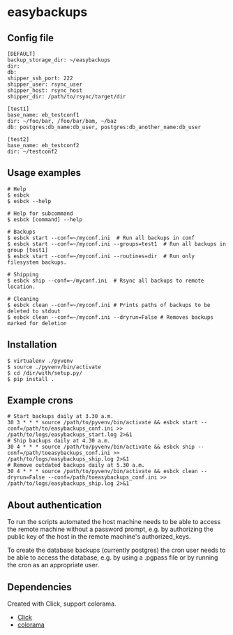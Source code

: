 # easybackups

## Config file

    [DEFAULT]
    backup_storage_dir: ~/easybackups
    dir:
    db:
    shipper_ssh_port: 222
    shipper_user: rsync_user
    shipper_host: rsync_host
    shipper_dir: /path/to/rsync/target/dir
    
    [test1]
    base_name: eb_testconf1
    dir: ~/foo/bar, /foo/bar/bam, ~/baz
    db: postgres:db_name:db_user, postgres:db_another_name:db_user
    
    [test2]
    base_name: eb_testconf2
    dir: ~/testconf2

## Usage examples

    # Help
    $ esbck
    $ esbck --help
    
    # Help for subcommand
    $ esbck [command] --help
    
    # Backups
    $ esbck start --conf=~/myconf.ini  # Run all backups in conf
    $ esbck start --conf=~/myconf.ini --groups=test1  # Run all backups in group [test1]
    $ esbck start --conf=~/myconf.ini --routines=dir  # Run only filesystem backups.
    
    # Shipping
    $ esbck ship --conf=~/myconf.ini  # Rsync all backups to remote location.
    
    # Cleaning
    $ esbck clean --conf=~/myconf.ini # Prints paths of backups to be deleted to stdout
    $ esbck clean --conf=~/myconf.ini --dryrun=False # Removes backups marked for deletion
    
    
    
## Installation

    $ virtualenv ./pyvenv
    $ source ./pyvenv/bin/activate
    $ cd /dir/with/setup.py/
    $ pip install .
    
    
## Example crons

    # Start backups daily at 3.30 a.m.
    30 3 * * * source /path/to/pyvenv/bin/activate && esbck start --conf=/path/to/easybackups_conf.ini >> /path/to/logs/easybackups_start.log 2>&1
    # Ship backups daily at 4.30 a.m.
    30 4 * * * source /path/to/pyvenv/bin/activate && esbck ship --conf=/path/toeasybackups_conf.ini >> /path/to/logs/easybackups_ship.log 2>&1
    # Remove outdated backups daily at 5.30 a.m.
    30 4 * * * source /path/to/pyvenv/bin/activate && esbck clean --dryrun=False --conf=/path/toeasybackups_conf.ini >> /path/to/logs/easybackups_ship.log 2>&1
    

## About authentication

To run the scripts automated the host machine needs to be able to access the 
remote machine without a password prompt, e.g. by authorizing the public key 
of the host in the remote machine's authorized_keys.

To create the database backups (currently postgres) the cron user needs to 
be able to access the database, e.g. by using a .pgpass file or by running 
the cron as an appropriate user.


## Dependencies

Created with Click, support colorama.

* [Click](http://click.pocoo.org/3/)
* [colorama](https://github.com/tartley/colorama)